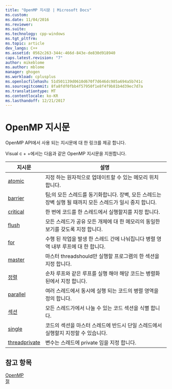 ```yaml
---
title: "OpenMP 지시문 | Microsoft Docs"
ms.custom: 
ms.date: 11/04/2016
ms.reviewer: 
ms.suite: 
ms.technology: cpp-windows
ms.tgt_pltfrm: 
ms.topic: article
dev_langs: C++
ms.assetid: 0562c263-344c-466d-843e-de830d918940
caps.latest.revision: "7"
author: mikeblome
ms.author: mblome
manager: ghogen
ms.workload: cplusplus
ms.openlocfilehash: 51d501139d0610d670f7d646dc985a694a5b741c
ms.sourcegitcommit: 8fa8fdf0fbb4f57950f1e8f4f9b81b4d39ec7d7a
ms.translationtype: MT
ms.contentlocale: ko-KR
ms.lasthandoff: 12/21/2017
---
```

# <a name="openmp-directives"></a>OpenMP 지시문
OpenMP API에서 사용 되는 지시문에 대 한 링크를 제공 합니다.  
  
 Visual c + +에서는 다음과 같은 OpenMP 지시문을 지원합니다.  
  
|지시문|설명|  
|---------------|-----------------|  
|[atomic](../../../parallel/openmp/reference/atomic.md)|지정 하는 원자적으로 업데이트할 수 있는 메모리 위치 합니다.|  
|[barrier](../../../parallel/openmp/reference/barrier.md)|팀;의 모든 스레드를 동기화합니다. 장벽, 모든 스레드는 장벽 실행 될 때까지 모든 스레드가 일시 중지 합니다.|  
|[critical](../../../parallel/openmp/reference/critical.md)|한 번에 코드를 한 스레드에서 실행할지를 지정 합니다.|  
|[flush](../../../parallel/openmp/reference/flush-openmp.md)|모든 스레드가 공유 모든 개체에 대 한 메모리의 동일한 보기를 갖도록 지정 합니다.|  
|[for](../../../parallel/openmp/reference/for-openmp.md)|수행 된 작업을 발생 한 스레드 간에 나눠집니다 병렬 영역 내부 루프에 대 한 합니다.|  
|[master](../../../parallel/openmp/reference/master.md)|마스터 threadshould만 실행할 프로그램의 한 섹션을 지정 합니다.|  
|[정렬](../../../parallel/openmp/reference/ordered-openmp-directives.md)|순차 루프와 같은 루프를 실행 해야 해당 코드는 병렬화 된에서 지정 합니다.|  
|[parallel](../../../parallel/openmp/reference/parallel.md)|여러 스레드에서 동시에 실행 되는 코드의 병렬 영역을 정의 합니다.|  
|[섹션](../../../parallel/openmp/reference/sections-openmp.md)|모든 스레드가에서 나눌 수 있는 코드 섹션을 식별 합니다.|  
|[single](../../../parallel/openmp/reference/single.md)|코드의 섹션을 마스터 스레드에 반드시 단일 스레드에서 실행할지 지정할 수 있습니다.|  
|[threadprivate](../../../parallel/openmp/reference/threadprivate.md)|변수는 스레드에 private 임을 지정 합니다.|  
  
## <a name="see-also"></a>참고 항목  
 [OpenMP](../../../parallel/openmp/openmp-in-visual-cpp.md)   
 [절](../../../parallel/openmp/reference/openmp-clauses.md)